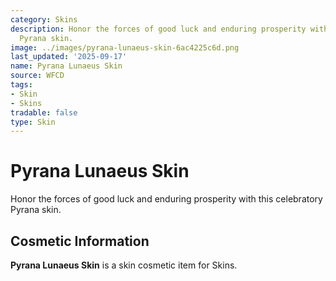 ```yaml
---
category: Skins
description: Honor the forces of good luck and enduring prosperity with this celebratory
  Pyrana skin.
image: ../images/pyrana-lunaeus-skin-6ac4225c6d.png
last_updated: '2025-09-17'
name: Pyrana Lunaeus Skin
source: WFCD
tags:
- Skin
- Skins
tradable: false
type: Skin
---
```


# Pyrana Lunaeus Skin

Honor the forces of good luck and enduring prosperity with this celebratory Pyrana skin.

## Cosmetic Information

**Pyrana Lunaeus Skin** is a skin cosmetic item for Skins.


